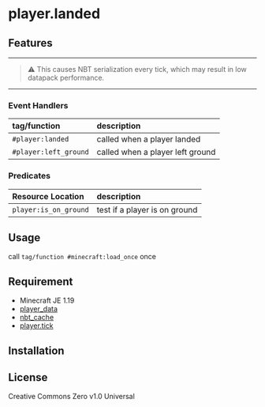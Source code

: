 player.landed
==

## Features

---
> ⚠ This causes NBT serialization every tick, which may result in low datapack performance.
---

### Event Handlers

|tag/function|description|
|:--|:--|
|`#player:landed`|called when a player landed|
|`#player:left_ground`|called when a player left ground|

### Predicates

|Resource Location|description|
|:--|:--|
|`player:is_on_ground`|test if a player is on ground|

## Usage

call `tag/function #minecraft:load_once` once

## Requirement

- Minecraft JE 1.19
- [player_data](https://github.com/a-happin/player-datapacks/tree/master/01.player_data)
- [nbt_cache](https://github.com/a-happin/player-datapacks/tree/master/02.nbt_cache)
- [player.tick](https://github.com/a-happin/player-datapacks/tree/master/10.player.tick)

## Installation

## License
Creative Commons Zero v1.0 Universal
